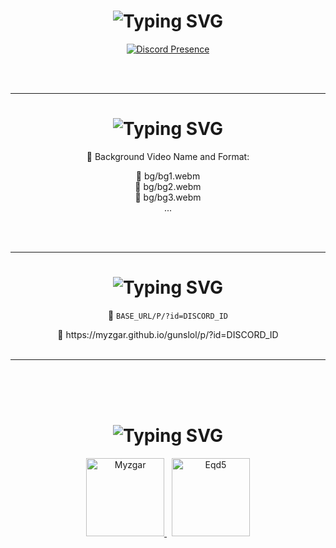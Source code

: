 <!-- 🎯 Discord Presence -->
<h1 align="center">
  <img src="https://readme-typing-svg.herokuapp.com?font=Pacifico&pause=1000&color=326EFF&background=69FF2000&center=true&vCenter=true&repeat=false&width=435&lines=Discord" alt="Typing SVG" />
</h1>

<p align="center">
  <a href="https://discord.com/users/1001063456566415400">
    <img src="https://lanyard.cnrad.dev/api/1001063456566415400?theme=dark&bg=1e1e1e&borderRadius=8px&idleMessage=Probably+working+on+something+cool..." alt="Discord Presence" />
  </a>
</p>

<br><br>

---

<!-- 💻 Background Videos -->
<h1 align="center">
  <img src="https://readme-typing-svg.herokuapp.com?font=Pacifico&pause=1000&color=a1f9ff&background=69FF2000&center=true&vCenter=true&repeat=false&width=435&lines=Install+Background+Videos" alt="Typing SVG" />
</h1>

<p align="center">🎥 Background Video Name and Format:</p>

<div align="center">

📁 bg/bg1.webm  
📁 bg/bg2.webm  
📁 bg/bg3.webm  
...

</div>

<br><br>

---

<!-- ⚙️ How to Use -->
<h1 align="center">
  <img src="https://readme-typing-svg.herokuapp.com?font=Pacifico&pause=1000&color=a1f9ff&background=69FF2000&center=true&vCenter=true&repeat=false&width=435&lines=How+to+Use" alt="Typing SVG" />
</h1>

<p align="center">
  🔗 <code>BASE_URL/P/?id=DISCORD_ID</code>
</p>

<div align="center">
  📁 https://myzgar.github.io/gunslol/p/?id=DISCORD_ID
</div>

<br>

---

<br><br><br>

<!-- 👥 Contributors -->
<h1 align="center">
  <img src="https://readme-typing-svg.herokuapp.com?font=Pacifico&pause=1000&color=FF0000&background=69FF2000&center=true&vCenter=true&repeat=false&width=435&lines=Contributors" alt="Typing SVG" />
</h1>

<div align="center">
  <a href="https://github.com/myzgar" target="_blank">
    <img 
      src="https://images.weserv.nl/?url=avatars.githubusercontent.com/myzgar?v=4&h=125&w=125&fit=cover&mask=circle&maxage=7d" 
      width="125" 
      height="125" 
      title="Myzgar" 
    />
  </a> &nbsp; <a href="https://github.com/eqd5" target="_blank">
    <img 
      src="https://images.weserv.nl/?url=avatars.githubusercontent.com/eqd5?v=4&h=125&w=125&fit=cover&mask=circle&maxage=7d" 
      width="125" 
      height="125" 
      title="Eqd5" 
    />
  </a>
</div>
